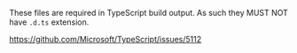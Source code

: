 These files are required in TypeScript build output.
As such they MUST NOT have `.d.ts` extension.

https://github.com/Microsoft/TypeScript/issues/5112
